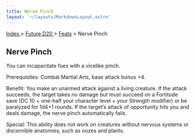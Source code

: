 ```yaml
---
title: Nerve Pinch
layout: '~/layouts/MarkdownLayout.astro'
---
```


[ Index ](/) > [ Future D20 ](/future.d20.srd) > [Feats](/future.d20.srd/feats) > Nerve Pinch

## Nerve Pinch

You can incapacitate foes with a vicelike pinch.

Prerequisites: Combat Martial Arts, base attack bonus +4.

Benefit: You make an unarmed attack against a living creature. If the attack
succeeds, the target takes no damage but must succeed on a Fortitude save (DC
10 + one-half your character level + your Strength modifier) or be paralyzed
for 1d4+1 rounds. If the target’s attack of opportunity hits you and deals
damage, the nerve pinch automatically fails.

Special: This ability does not work on creatures without nervous systems or
discernible anatomies, such as oozes and plants.

